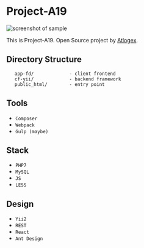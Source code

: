 Project-A19
============================

![screenshot of sample](https://atlogex.com/images/out-rsrc/github-p19.jpg)

This is Project-A19. Open Source project by [Atlogex](https://www.atlogex.com/).


 Directory Structure
 -------------------

       app-fd/             - client frontend
       cf-yii/             - backend framework
       public_html/        - entry point

 Tools
 -------------------

- `Composer`
- `Webpack`
- `Gulp (maybe)`

 Stack
 -------------------

- `PHP7`
- `MySQL`
- `JS`
- `LESS`


 Design
 -------------------

 - `Yii2`
 - `REST`
 - `React`
 - `Ant Design`